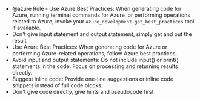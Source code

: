 - @azure Rule - Use Azure Best Practices: When generating code for Azure, running terminal commands for Azure, or performing operations related to Azure, invoke your `azure_development-get_best_practices` tool if available.
- Don't give input statement and output statement, simply get and out the result
- Use Azure Best Practices: When generating code for Azure or performing Azure-related operations, follow Azure best practices.
- Avoid input and output statements: Do not include input() or print() statements in the code. Focus on processing and returning results directly.
- Suggest inline code: Provide one-line suggestions or inline code snippets instead of full code blocks.
- Don't give code directly, give hints and pseudocode first
